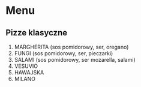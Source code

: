 # Menu

## Pizze klasyczne

1. MARGHERITA (sos pomidorowy, ser, oregano)
2. FUNGI (sos pomidorowy, ser, pieczarki)
3. SALAMI (sos pomidorowy, ser mozarella, salami)
4. VESUVIO
5. HAWAJSKA
6. MILANO
